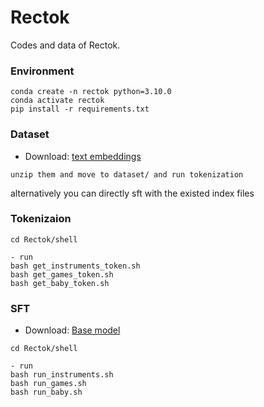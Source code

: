 # Rectok
Codes and data of Rectok.
### Environment
```
conda create -n rectok python=3.10.0
conda activate rectok
pip install -r requirements.txt
```

### Dataset
- Download: [text embeddings](https://huggingface.co/datasets/hizkai/text_embeddings) 
```
unzip them and move to dataset/ and run tokenization 
```
alternatively you can directly sft with the existed index files 

### Tokenizaion
```
cd Rectok/shell 

- run 
bash get_instruments_token.sh
bash get_games_token.sh 
bash get_baby_token.sh 
``` 
### SFT
- Download: [Base model](https://huggingface.co/meta-llama/Llama-3.2-1B) 
``` 
cd Rectok/shell 

- run 
bash run_instruments.sh
bash run_games.sh 
bash run_baby.sh
``` 

